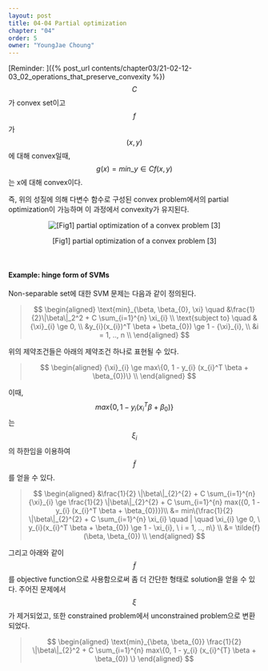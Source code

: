 ```yaml
---
layout: post
title: 04-04 Partial optimization
chapter: "04"
order: 5
owner: "YoungJae Choung"
---
```

[Reminder: ]({% post_url contents/chapter03/21-02-12-03_02_operations_that_preserve_convexity %})
$$C$$가 convex set이고 $$f$$가 $$(x,y)$$에 대해 convex일때, $$g(x) = min\_{y \in C} f(x, y)$$는 x에 대해 convex이다.

즉, 위의 성질에 의해 다변수 함수로 구성된 convex problem에서의 partial optimization이 가능하며 이 과정에서 convexity가 유지된다.

<figure class="image" style="align: center;">
<p align="center">
  <img src="https://wikidocs.net/images/page/18367/partial-optimization.png" alt="[Fig1] partial optimization of a convex problem [3]">
  <figcaption style="text-align: center;">[Fig1] partial optimization of a convex problem [3]</figcaption>
</p>
</figure>
<br>

#### Example: hinge form of SVMs
Non-separable set에 대한 SVM 문제는 다음과 같이 정의된다. 
>$$
>\begin{aligned}
>    \text{min}_{\beta, \beta_{0}, \xi} \quad &\frac{1}{2}\|\beta\|_2^2 + C \sum_{i=1}^{n} \xi_{i} \\
>    \text{subject to} \quad &{\xi}_{i} \ge 0, \\ 
>    &y_{i}(x_{i})^T \beta + \beta_{0}) \ge 1 - {\xi}_{i}, \\
>    &i = 1, .., n \\
>\end{aligned}
>$$


위의 제약조건들은 아래의 제약조건 하나로 표현될 수 있다. <br>
> $$
> \begin{aligned}
>    {\xi}_{i} \ge max\{0, 1 - y_{i} (x_{i}^T \beta + \beta_{0})\} \\
> \end{aligned}
> $$
    
    
이때, $$max\{0, 1 - y_{i} (x_{i}^T \beta + \beta_{0})\}$$는 $${\xi}_{i}$$의 하한임을 이용하여 $$\tilde{f}$$를 얻을 수 있다.<br>


> $$
> \begin{aligned}
>     &\frac{1}{2} \|\beta\|_{2}^{2} + C \sum_{i=1}^{n} {\xi}_{i} \ge \frac{1}{2} \|\beta\|_{2}^{2} + C \sum_{i=1}^{n} max({0, 1 - y_{i} (x_{i}^T \beta + \beta_{0})})\\
>    &= min\{\frac{1}{2} \|\beta\|_{2}^{2} + C \sum_{i=1}^{n} \xi_{i} \quad | \quad \xi_{i} \ge 0, \ y_{i}(x_{i}^T \beta + \beta_{0}) \ge 1 - \xi_{i}, \ i = 1, .., n\} \\
> &= \tilde{f}(\beta, \beta_{0}) \\
> \end{aligned}
> $$


그리고 아래와 같이 $$\tilde{f}$$를 objective function으로 사용함으로써 좀 더 간단한 형태로 solution을 얻을 수 있다. 주어진 문제에서 $$\xi$$가 제거되었고, 또한 constrained problem에서 unconstrained problem으로 변환되었다.

> $$
> \begin{aligned}
> \text{min}_{\beta, \beta_{0}} \frac{1}{2} \|\beta\|_{2}^2 + C \sum_{i=1}^{n} max\{0, 1 - y_{i} (x_{i}^{T} \beta + \beta_{0}) \}
> \end{aligned}
> $$
